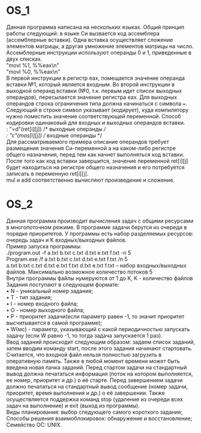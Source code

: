 # OS_1
Данная программа написана на нескольких языках. Общий принцип работы следующий: в языке Си вызвается код ассемблера (ассемблерные вставки).
Одна вставка осуществляет сложение элементов матрицы, а другая умножение элементов матрицы на число.
Ассемблерные инструкции используют операнды 0 и 1, приведенные в двух списках.<br/> 
"movl  %1, %%eax\n"<br/>
"movl %0, %%eax\n"<br/> 
В первой инструкции в регистр eax, помещается значение операнда вставки №1, который является входным. Во второй инструкции в выходной операнд вставки 
(№0, т.к. первым идет список выходных операндов), пересылается значение регистра eax. Для выходных операндов строка ограничения типа должна начинаться 
с символа `=`. Следующий в строке символ указывает (кодирует), куда компилятору нужно поместить значение соответствующей переменной. 
Способ кодировки одинаковый для входных и выходных операндов вставки.<br/>
: "=d"(ret[i][j]) /* выходные операнды */<br/>
: "c"(mas[i][j]) /* входные операнды */<br/>
Для рассматриваемого примера описание операндов требует размещения значения Си-переменной a на каком-либо регистре общего назначения, перед тем как 
начнет выполняться код вставки. После того как код вставки завершится, значение переменной ret[i][j] будет находиться на регистре общего назначения 
и его потребуется записать в переменную ret[i][j].<br/> 
mul и add соответственно вычисляют произведение и сложение.
# OS_2
Данная программа производит вычисления задач с общими ресурсами в многопоточном режиме. В программе задачи берутся из очереди в порядке приоритетов.
У программы есть набор разделяемых ресурсов: очередь задач и K входных/выходных файлов. <br/>
Пример запуска программы:<br/>
./program.out -f a.txt b.txt c.txt d.txt e.txt f.txt -n 5<br/>
Program.exe /f a.txt b.txt c.txt  d.txt e.txt f.txt /n 5<br/>
a.txt b.txt c.txt  d.txt e.txt f.txt d.txt e.txt f.txt – набор входных/выходных файлов. Максимально возможное количество потоков 5<br/>
Внутри программы файлы нумеруются от 1 до K, K - количество файлов<br/>
Задания поступают в следующем формате:<br/>
•	N - уникальный номер задания;<br/>
•	T - тип задания;<br/>
•	I - номер входного файла;<br/>
•	O - номер выходного файла;<br/>
•	P - приоритет задачи(если параметр равен -1, то значит приоритет высчитывается в самой программе);<br/>
•	W(мс) - параметр, указывающий с какой периодичностью запускать задачу (если W равно -1, то тогда задача запускается 1 раз).<br/>
Ввод заданий происходит следующим образом: задаем список заданий, затем вводим команду start, после этого задания начинают стартовать.<br/>
Считается, что входной файл нельзя полностью загрузить в оперативную память. Также в любой момент времени может быть введена новая пачка заданий.
Перед стартом задачи на стандартный вывод должна печататься информация (поток на котором выполняется, ее номер, приоритет и др.) о её старте.
Перед завершением задачи должно печататься на стандартный вывод сообщение (номер задачи, приоритет, время выполнения и др.) о её завершении.
Также осуществляется поддержка команд stop (удаление из очереди всех задач на выполнение) и exit (выход из программы).<br/>
Виды планирования: выбор следующего самого короткого задания;<br/>
Способы решения взаимоблокировок: обнаружение и восстановление;<br/>
Семейство ОС: UNIX.



